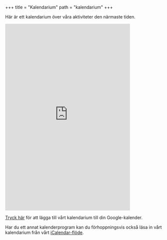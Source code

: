 +++
title = "Kalendarium"
path = "kalendarium"
+++

Här är ett kalendarium över våra aktiviteter den närmaste tiden.

<iframe src="https://calendar.google.com/calendar/embed?height=600&amp;wkst=2&amp;hl=sv&amp;bgcolor=%23FFFFFF&amp;src=ctv4hnp38d0jf8a3pj38d30ovo%40group.calendar.google.com&amp;color=%23875509&amp;ctz=Asia%2FBangkok" style="border-width:0" width="400" height="600" frameborder="0" scrolling="no"></iframe>

[Tryck här](https://calendar.google.com/calendar/embed?src=ctv4hnp38d0jf8a3pj38d30ovo%40group.calendar.google.com&ctz=Europe/Stockholm) för att lägga till vårt kalendarium till din Google-kalender.

Har du ett annat kalenderprogram kan du förhoppningsvis också läsa in vårt kalendarium från vårt [iCalendar-flöde](https://calendar.google.com/calendar/ical/ctv4hnp38d0jf8a3pj38d30ovo%40group.calendar.google.com/public/basic.ics).
